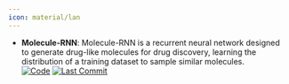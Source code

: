 ```yaml
---
icon: material/lan
---
```


- **Molecule-RNN**: Molecule-RNN is a recurrent neural network designed to generate drug-like molecules for drug discovery, learning the distribution of a training dataset to sample similar molecules.  
		[![Code](https://img.shields.io/github/stars/shiwentao00/Molecule-RNN?style=for-the-badge&logo=github)](https://github.com/shiwentao00/Molecule-RNN) [![Last Commit](https://img.shields.io/github/last-commit/shiwentao00/Molecule-RNN?style=for-the-badge&logo=github)](https://github.com/shiwentao00/Molecule-RNN) 
